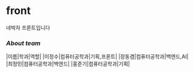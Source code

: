 # front
네박자 프론트입니다

### *****About team*****
|이름|학과|역할|
|이정수|컴퓨터공학과|기획,프론트|
|장동겸|컴퓨터공학과|백엔드,AI|
|최정민|컴퓨터공학과|백엔드|
|홍준기|컴퓨터공학과|기획|
